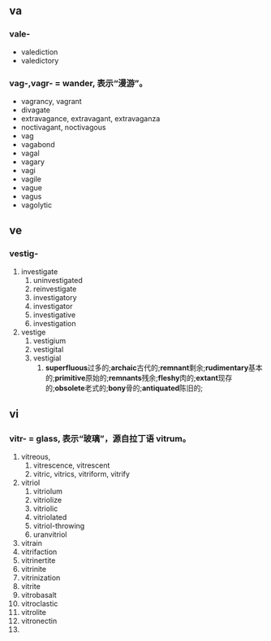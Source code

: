 ## va
### vale-
- valediction
- valedictory


### vag-,vagr- = wander, 表示“漫游”。
- vagrancy, vagrant
- divagate
- extravagance, extravagant, extravaganza
- noctivagant, noctivagous
- vag
- vagabond
- vagal
- vagary
- vagi
- vagile
- vague
- vagus
- vagolytic




## ve
### vestig-
1. investigate
	1. uninvestigated
	2. reinvestigate
	3. investigatory
	4. investigator
	5. investigative
	6. investigation
2. vestige
	1. vestigium
	2. vestigital
	3. vestigial
		1. **superfluous**过多的;**archaic**古代的;**remnant**剩余;**rudimentary**基本的;**primitive**原始的;**remnants**残余;**fleshy**肉的;**extant**现存的;**obsolete**老式的;**bony**骨的;**antiquated**陈旧的;



## vi
### vitr- = glass, 表示“玻璃”，源自拉丁语 vitrum。
1. vitreous, 
	1. vitrescence, vitrescent
	2. vitric, vitrics, vitriform, vitrify
2. vitriol
	1. vitriolum
	2. vitriolize
	3. vitriolic
	4. vitriolated
	5. vitriol-throwing
	6. uranvitriol
3. vitrain
4. vitrifaction
5. vitrinertite
6. vitrinite
7. vitrinization
8. vitrite
9. vitrobasalt
10. vitroclastic
11. vitrolite
12. vitronectin
13. 